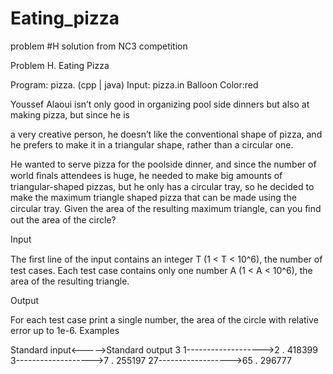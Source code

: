 # Eating_pizza
problem #H solution from NC3 competition 

Problem H. Eating Pizza

Program: pizza. (cpp | java)
Input: pizza.in
Balloon Color:red

Youssef Alaoui isn’t only good in organizing pool side dinners but also at making pizza, but since he is

a very creative person, he doesn’t like the conventional shape of pizza, and he prefers to make it in a
triangular shape, rather than a circular one.

He wanted to serve pizza for the poolside dinner, and since the number of world ﬁnals attendees is huge,
he needed to make big amounts of triangular-shaped pizzas, but he only has a circular tray, so he decided
to make the maximum triangle shaped pizza that can be made using the circular tray. Given the area of
the resulting maximum triangle, can you ﬁnd out the area of the circle?

Input

The ﬁrst line of the input contains an integer T (1 < T < 10^6), the number of test cases.
Each test case contains only one number A (1 < A < 10^6), the area of the resulting triangle.

Output

For each test case print a single number, the area of the circle with relative error up to 1e-6.
Examples

Standard input<----->Standard output
3
1------------------->2 . 418399
3------------------->7 . 255197
27------------------>65 . 296777



